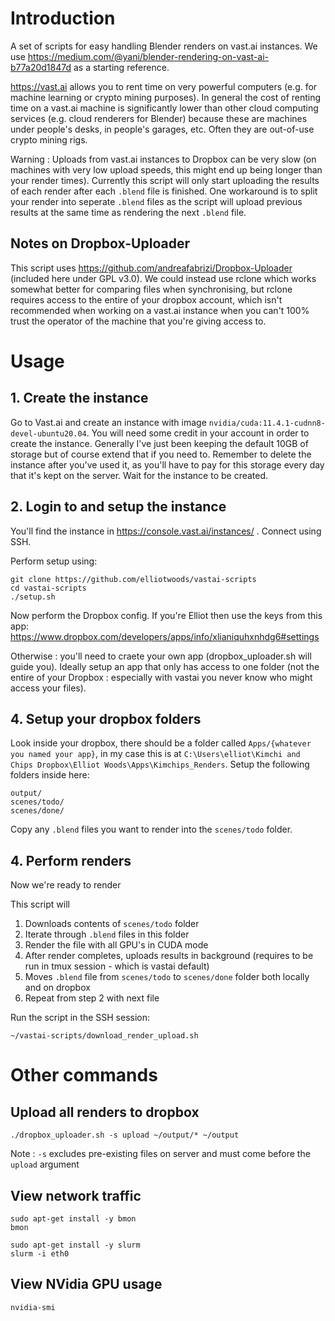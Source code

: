 # Introduction

A set of scripts for easy handling Blender renders on vast.ai instances. We use https://medium.com/@yani/blender-rendering-on-vast-ai-b77a20d1847d as a starting reference.

https://vast.ai allows you to rent time on very powerful computers (e.g. for machine learning or crypto mining purposes). In general the cost of renting time on a vast.ai machine is significantly lower than other cloud computing services (e.g. cloud renderers for Blender) because these are machines under people's desks, in people's garages, etc. Often they are out-of-use crypto mining rigs.

Warning : Uploads from vast.ai instances to Dropbox can be very slow (on machines with very low upload speeds, this might end up being longer than your render times). Currently this script will only start uploading the results of each render after each `.blend` file is finished. One workaround is to split your render into seperate `.blend` files as the script will upload previous results at the same time as rendering the next `.blend` file.

## Notes on Dropbox-Uploader

This script uses https://github.com/andreafabrizi/Dropbox-Uploader (included here under GPL v3.0). We could instead use rclone which works somewhat better for comparing files when synchronising, but rclone requires access to the entire of your dropbox account, which isn't recommended when working on a vast.ai instance when you can't 100% trust the operator of the machine that you're giving access to.

# Usage

## 1. Create the instance

Go to Vast.ai and create an instance with image `nvidia/cuda:11.4.1-cudnn8-devel-ubuntu20.04`. You will need some credit in your account in order to create the instance. Generally I've just been keeping the default 10GB of storage but of course extend that if you need to. Remember to delete the instance after you've used it, as you'll have to pay for this storage every day that it's kept on the server. Wait for the instance to be created.

## 2. Login to and setup the instance

You'll find the instance in https://console.vast.ai/instances/ . Connect using SSH.

Perform setup using:

```
git clone https://github.com/elliotwoods/vastai-scripts
cd vastai-scripts
./setup.sh
```

Now perform the Dropbox config. If you're Elliot then use the keys from this app: https://www.dropbox.com/developers/apps/info/xlianiquhxnhdg6#settings

Otherwise : you'll need to craete your own app (dropbox_uploader.sh will guide you). Ideally setup an app that only has access to one folder (not the entire of your Dropbox : especially with vastai you never know who might access your files).

## 4. Setup your dropbox folders

Look inside your dropbox, there should be a folder called `Apps/{whatever you named your app}`, in my case this is at `C:\Users\elliot\Kimchi and Chips Dropbox\Elliot Woods\Apps\Kimchips_Renders`. Setup the following folders inside here:

```
output/
scenes/todo/
scenes/done/
```

Copy any `.blend` files you want to render into the `scenes/todo` folder.

## 4. Perform renders

Now we're ready to render

This script will

1. Downloads contents of `scenes/todo` folder
2. Iterate through `.blend` files in this folder
3. Render the file with all GPU's in CUDA mode 
4. After render completes, uploads results in background (requires to be run in tmux session - which is vastai default)
5. Moves `.blend` file from `scenes/todo` to `scenes/done` folder both locally and on dropbox
6. Repeat from step 2 with next file

Run the script in the SSH session:

```
~/vastai-scripts/download_render_upload.sh
```


# Other commands

## Upload all renders to dropbox

```
./dropbox_uploader.sh -s upload ~/output/* ~/output
```

Note : `-s` excludes pre-existing files on server and must come before the `upload` argument

## View network traffic

```
sudo apt-get install -y bmon
bmon
```

```
sudo apt-get install -y slurm
slurm -i eth0
```

## View NVidia GPU usage

```
nvidia-smi
```
